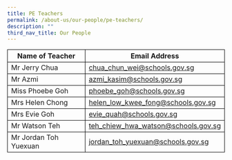 ```yaml
---
title: PE Teachers
permalink: /about-us/our-people/pe-teachers/
description: ""
third_nav_title: Our People
---
```

<table>
	<thead>
		<tr>
      <th style="border:1px solid black;">Name of Teacher</th>
			<th style="border:1px solid black;">Email Address</th>
		</tr>
	</thead>
	<tbody>
		<tr>
      <td style="border:1px solid black;">Mr Jerry Chua</td>
			<td style="border:1px solid black;"><a href="chua_chun_wei@schools.gov.sg">chua_chun_wei@schools.gov.sg</a></td>
		</tr>
		<tr>
      <td style="border:1px solid black;">Mr Azmi </td>
			<td style="border:1px solid black;"><a href="azmi_kasim@schools.gov.sg">azmi_kasim@schools.gov.sg</a></td>
		</tr>
		<tr>
      <td style="border:1px solid black;">Miss Phoebe Goh</td>
			<td style="border:1px solid black;"><a href="phoebe_goh@schools.gov.sg">phoebe_goh@schools.gov.sg</a></td>
		</tr>
		<tr>
			 <td style="border:1px solid black;">Mrs Helen Chong</td>
			<td style="border:1px solid black;"><a href="helen_low_kwee_fong@schools.gov.sg">helen_low_kwee_fong@schools.gov.sg</a></td>
		</tr>
		 <tr>
      <td style="border:1px solid black;">Mrs Evie Goh</td>
			<td style="border:1px solid black;"><a href="evie_quah@schools.gov.sg">evie_quah@schools.gov.sg</a></td>
		</tr>
    <tr>
			 <td style="border:1px solid black;">Mr Watson Teh</td>
			<td style="border:1px solid black;"><a href="teh_chiew_hwa_watson@schools.gov.sg">teh_chiew_hwa_watson@schools.gov.sg</a></td>
		</tr>
		 <tr>
			 <td style="border:1px solid black;">Mr Jordan Toh Yuexuan</td>
			<td style="border:1px solid black;"><a href="jordan_toh_yuexuan@schools.gov.sg">jordan_toh_yuexuan@schools.gov.sg</a></td>
		</tr>
</tbody>
</table>